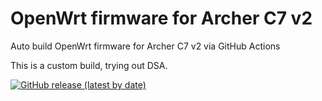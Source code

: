 # OpenWrt firmware for Archer C7 v2

Auto build OpenWrt firmware for Archer C7 v2 via GitHub Actions

This is a custom build, trying out DSA.

[![GitHub release (latest by date)](https://img.shields.io/github/v/release/ac7v2/Actions-Build-OpenWrt?style=for-the-badge&label=Download)](https://github.com/ac7v2/Actions-Build-OpenWrt/releases/latest)
